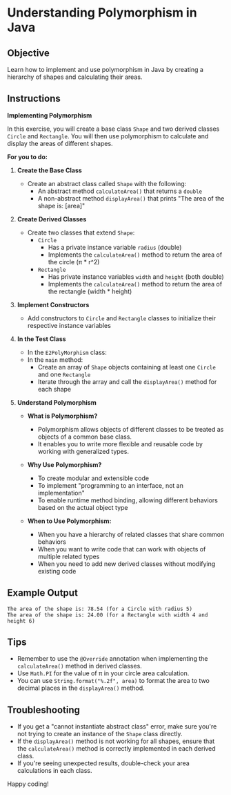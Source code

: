 # Understanding Polymorphism in Java

## Objective
Learn how to implement and use polymorphism in Java by creating a hierarchy of shapes and calculating their areas.

## Instructions

**Implementing Polymorphism**

In this exercise, you will create a base class `Shape` and two derived classes `Circle` and `Rectangle`. You will then use polymorphism to calculate and display the areas of different shapes.

**For you to do:**

1. **Create the Base Class**
   - Create an abstract class called `Shape` with the following:
      - An abstract method `calculateArea()` that returns a `double`
      - A non-abstract method `displayArea()` that prints "The area of the shape is: [area]"

2. **Create Derived Classes**
   - Create two classes that extend `Shape`:
      - `Circle`
         - Has a private instance variable `radius` (double)
         - Implements the `calculateArea()` method to return the area of the circle (π * r^2)
      - `Rectangle`
         - Has private instance variables `width` and `height` (both double)
         - Implements the `calculateArea()` method to return the area of the rectangle (width * height)

3. **Implement Constructors**
   - Add constructors to `Circle` and `Rectangle` classes to initialize their respective instance variables

4. **In the Test Class**
   - In the `E2PolyMorphism` class:
   - In the `main` method:
      - Create an array of `Shape` objects containing at least one `Circle` and one `Rectangle`
      - Iterate through the array and call the `displayArea()` method for each shape

5. **Understand Polymorphism**
   - **What is Polymorphism?**
      - Polymorphism allows objects of different classes to be treated as objects of a common base class.
      - It enables you to write more flexible and reusable code by working with generalized types.

   - **Why Use Polymorphism?**
      - To create modular and extensible code
      - To implement "programming to an interface, not an implementation"
      - To enable runtime method binding, allowing different behaviors based on the actual object type

   - **When to Use Polymorphism:**
      - When you have a hierarchy of related classes that share common behaviors
      - When you want to write code that can work with objects of multiple related types
      - When you need to add new derived classes without modifying existing code

## Example Output
```
The area of the shape is: 78.54 (for a Circle with radius 5)
The area of the shape is: 24.00 (for a Rectangle with width 4 and height 6)
```

## Tips
- Remember to use the `@Override` annotation when implementing the `calculateArea()` method in derived classes.
- Use `Math.PI` for the value of π in your circle area calculation.
- You can use `String.format("%.2f", area)` to format the area to two decimal places in the `displayArea()` method.

## Troubleshooting
- If you get a "cannot instantiate abstract class" error, make sure you're not trying to create an instance of the `Shape` class directly.
- If the `displayArea()` method is not working for all shapes, ensure that the `calculateArea()` method is correctly implemented in each derived class.
- If you're seeing unexpected results, double-check your area calculations in each class.

Happy coding!
